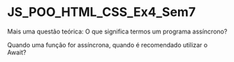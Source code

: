 # JS_POO_HTML_CSS_Ex4_Sem7


Mais uma questão teórica: O que significa termos um programa assíncrono?

Quando uma função for assíncrona, quando é recomendado utilizar o Await?
